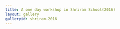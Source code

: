 ```yaml
---
title: A one day workshop in Shriram School(2016)
layout: gallery
galleryid: shriram-2016
--- 
```


